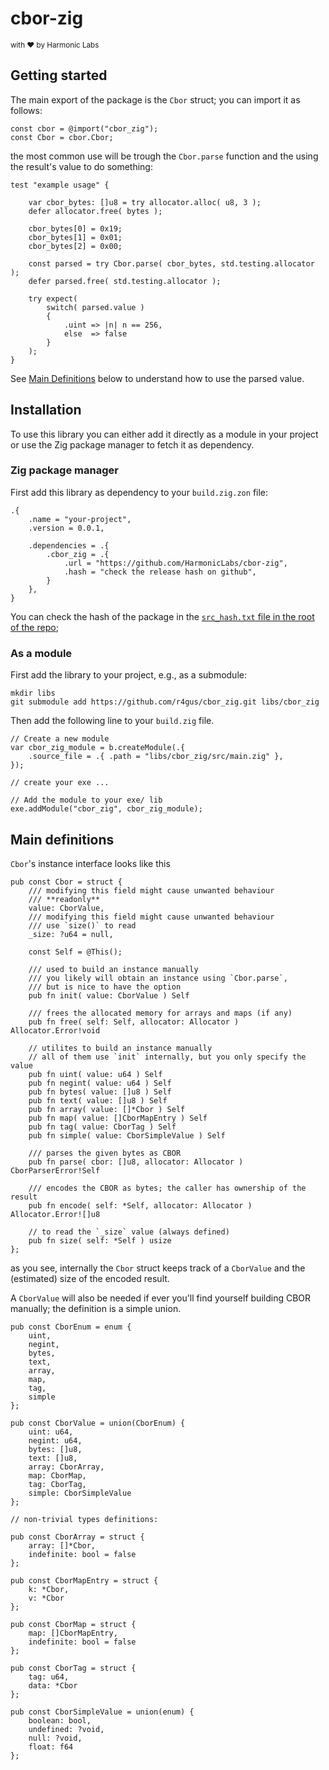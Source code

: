 # cbor-zig

<small> with ❤️ by Harmonic Labs </small>

## Getting started

The main export of the package is the `Cbor` struct; you can import it as follows:

```zig
const cbor = @import("cbor_zig");
const Cbor = cbor.Cbor;
```

the most common use will be trough the `Cbor.parse` function and the using the result's value to do something:

```zig
test "example usage" {

    var cbor_bytes: []u8 = try allocator.alloc( u8, 3 );
    defer allocator.free( bytes );
    
    cbor_bytes[0] = 0x19;
    cbor_bytes[1] = 0x01;
    cbor_bytes[2] = 0x00;

    const parsed = try Cbor.parse( cbor_bytes, std.testing.allocator );
    defer parsed.free( std.testing.allocator );

    try expect(
        switch( parsed.value )
        {
            .uint => |n| n == 256,
            else  => false
        }
    );
}
```

See [Main Definitions](#main-definitions) below to understand how to use the parsed value.

## Installation

To use this library you can either add it directly as a module in your project
or use the Zig package manager to fetch it as dependency.

### Zig package manager

First add this library as dependency to your `build.zig.zon` file:

```zon
.{
    .name = "your-project",
    .version = 0.0.1,

    .dependencies = .{
        .cbor_zig = .{
            .url = "https://github.com/HarmonicLabs/cbor-zig",
            .hash = "check the release hash on github",
        }
    },
}
```

You can check the hash of the package in the [`src_hash.txt` file in the root of the repo](./src_hash.txt);

### As a module

First add the library to your project, e.g., as a submodule:

```shell
mkdir libs
git submodule add https://github.com/r4gus/cbor_zig.git libs/cbor_zig
```

Then add the following line to your `build.zig` file.

```zig
// Create a new module
var cbor_zig_module = b.createModule(.{
    .source_file = .{ .path = "libs/cbor_zig/src/main.zig" },
});

// create your exe ...

// Add the module to your exe/ lib
exe.addModule("cbor_zig", cbor_zig_module);
```

## Main definitions

`Cbor`'s instance interface looks like this

```zig
pub const Cbor = struct {
    /// modifying this field might cause unwanted behaviour
    /// **readonly**
    value: CborValue,
    /// modifying this field might cause unwanted behaviour
    /// use `size()` to read
    _size: ?u64 = null,

    const Self = @This();

    /// used to build an instance manually
    /// you likely will obtain an instance using `Cbor.parse`,
    /// but is nice to have the option
    pub fn init( value: CborValue ) Self

    /// frees the allocated memory for arrays and maps (if any)
    pub fn free( self: Self, allocator: Allocator ) Allocator.Error!void

    // utilites to build an instance manually
    // all of them use `init` internally, but you only specify the value
    pub fn uint( value: u64 ) Self
    pub fn negint( value: u64 ) Self
    pub fn bytes( value: []u8 ) Self
    pub fn text( value: []u8 ) Self
    pub fn array( value: []*Cbor ) Self
    pub fn map( value: []CborMapEntry ) Self
    pub fn tag( value: CborTag ) Self
    pub fn simple( value: CborSimpleValue ) Self

    /// parses the given bytes as CBOR
    pub fn parse( cbor: []u8, allocator: Allocator ) CborParserError!Self

    /// encodes the CBOR as bytes; the caller has ownership of the result
    pub fn encode( self: *Self, allocator: Allocator ) Allocator.Error![]u8

    // to read the `_size` value (always defined)
    pub fn size( self: *Self ) usize
};
```

as you see, internally the `Cbor` struct keeps track of a `CborValue` and the (estimated) size of the encoded result.

A `CborValue` will also be needed if ever you'll find yourself building CBOR manually; the definition is a simple union.

```zig
pub const CborEnum = enum {
    uint,
    negint,
    bytes,
    text,
    array,
    map,
    tag,
    simple
};

pub const CborValue = union(CborEnum) {
    uint: u64,
    negint: u64,
    bytes: []u8,
    text: []u8,
    array: CborArray,
    map: CborMap,
    tag: CborTag,
    simple: CborSimpleValue
};

// non-trivial types definitions: 

pub const CborArray = struct {
    array: []*Cbor,
    indefinite: bool = false
};

pub const CborMapEntry = struct {
    k: *Cbor,
    v: *Cbor
};

pub const CborMap = struct {
    map: []CborMapEntry,
    indefinite: bool = false
};

pub const CborTag = struct {
    tag: u64,
    data: *Cbor
};

pub const CborSimpleValue = union(enum) {
    boolean: bool,
    undefined: ?void,
    null: ?void,
    float: f64
};
```